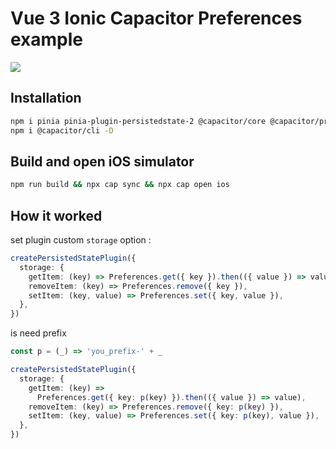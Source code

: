 # Vue 3 Ionic Capacitor Preferences example

![](./asset.gif)

## Installation

```sh
npm i pinia pinia-plugin-persistedstate-2 @capacitor/core @capacitor/preferences
npm i @capacitor/cli -D
```

## Build and open iOS simulator

```sh
npm run build && npx cap sync && npx cap open ios
```

## How it worked

set plugin custom `storage` option :

```ts
createPersistedStatePlugin({
  storage: {
    getItem: (key) => Preferences.get({ key }).then(({ value }) => value),
    removeItem: (key) => Preferences.remove({ key }),
    setItem: (key, value) => Preferences.set({ key, value }),
  },
})
```

is need prefix

```ts
const p = (_) => 'you_prefix-' + _

createPersistedStatePlugin({
  storage: {
    getItem: (key) =>
      Preferences.get({ key: p(key) }).then(({ value }) => value),
    removeItem: (key) => Preferences.remove({ key: p(key) }),
    setItem: (key, value) => Preferences.set({ key: p(key), value }),
  },
})
```
